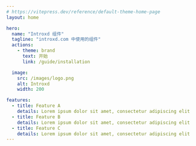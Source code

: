 ```yaml
---
# https://vitepress.dev/reference/default-theme-home-page
layout: home

hero:
  name: "Introxd 组件"
  tagline: "introxd.com 中使用的组件"
  actions:
    - theme: brand
      text: 开始
      link: /guide/installation

  image:
    src: /images/logo.png
    alt: Introxd
    width: 200

features:
  - title: Feature A
    details: Lorem ipsum dolor sit amet, consectetur adipiscing elit
  - title: Feature B
    details: Lorem ipsum dolor sit amet, consectetur adipiscing elit
  - title: Feature C
    details: Lorem ipsum dolor sit amet, consectetur adipiscing elit
---
```


<style>
.image-src {
  --uno: rounded-xl;
}
</style>
